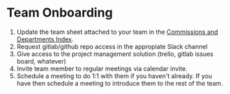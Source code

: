 # Team Onboarding
1. Update the team sheet attached to your team in the [Commissions and Departments Index](https://docs.google.com/spreadsheets/d/17pfpMQ6VYcK1TYxAvVAGuWnYu8MYQZ-ruUC7z0VjPig/edit#gid=0).
2. Request gitlab/github repo access in the appropiate Slack channel
3. Give access to the project management solution (trello, gitlab issues board, whatever)
4. Invite team member to regular meetings via calendar invite.
5. Schedule a meeting to do 1:1 with them if you haven't already. If you have then schedule a meeting to introduce them to the rest of the team.
